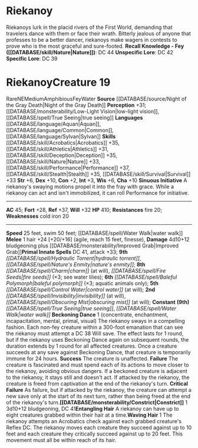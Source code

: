 ﻿---
ac: '45'
alignment: NE
all_resistance: null
burrow_speed: null
charisma: '+10'
climb_speed: null
constitution: '+2'
creature_ability:
- Beckoning Dance
- Constrict
- Entangling Hair
- Sinuous Initiative
- Waving Hair
creature_family: null
description: 'Riekanoys lurk in the placid rivers of the First World, demanding that
  travelers dance with them or face their wrath. Bitterly jealous of anyone that professes
  to be a better dancer, riekanoys make wagers in contests to prove who is the most
  graceful and sure-footed.<br/><br/><b><u>Recall Knowledge - Fey</u> ( [[DATABASE/skill/Nature|Nature]]
  )</b>: DC 44<br/><b><u>Unspecific Lore</u></b>: DC 42<br/><b><u>Specific Lore</u></b>:
  DC 39'
dexterity: '+10'
element: Water
fly_speed: null
fortitude: '+28'
hardness: null
hp: '410'
id: '1643'
immunity: null
intelligence: '+3'
land_speed: '25'
language:
- '[[DATABASE/language/Aquan|Aquan]]'
- '[[DATABASE/language/Common|Common]]'
- '[[DATABASE/language/Sylvan|Sylvan]]'
level: '19'
max_speed: '50'
name: Riekanoy
perception: '+31'
rarity: Rare
reflex: '+37'
resistance:
- fire 20
rus_type_level: null
school: null
sense:
- '[[DATABASE/monsterability/Low-Light Vision|low-light vision]]'
- '[[DATABASE/spell/True Seeing|true seeing]]'
size: Medium
skill:
- '[[DATABASE/skill/Acrobatics|Acrobatics]] +35'
- '[[DATABASE/skill/Athletics|Athletics]] +31'
- '[[DATABASE/skill/Deception|Deception]] +35'
- '[[DATABASE/skill/Nature|Nature]] +33'
- '[[DATABASE/skill/Performance|Performance]] +37'
- '[[DATABASE/skill/Stealth|Stealth]] +35'
- '[[DATABASE/skill/Survival|Survival]] +33'
source: '[[DATABASE/source/Night of the Gray Death|Night of the Gray Death]]'
speed:
- 25 feet
- swim 50 feet; [[DATABASE/spell/Water Walk|water walk]]
spell:
- '[[DATABASE/spell/Baleful Polymorph|Baleful Polymorph]]'
- '[[DATABASE/spell/Charm|Charm]]'
- '[[DATABASE/spell/Control Water|Control Water]]'
- '[[DATABASE/spell/Fire Seeds|Fire Seeds]]'
- '[[DATABASE/spell/Hydraulic Torrent|Hydraulic Torrent]]'
- '[[DATABASE/spell/Invisibility|Invisibility]]'
- '[[DATABASE/spell/Nature''s Enmity|Nature''s Enmity]]'
- '[[DATABASE/spell/Obscuring Mist|Obscuring Mist]]'
- '[[DATABASE/spell/True Seeing|True Seeing]]'
- '[[DATABASE/spell/Water Walk|Water Walk]]'
strength: '+6'
strength_req: '6'
strongest_save:
- Reflex
swim_speed: '50'
trait:
- '[[DATABASE/trait/Amphibious|Amphibious]]'
- '[[DATABASE/trait/Fey|Fey]]'
- '[[DATABASE/trait/Rare|Rare]]'
- '[[DATABASE/trait/Water|Water]]'
type: Creature
vision: Low-light vision
weakest_save:
- Fortitude
weakness:
- cold iron 20
will: '+32'
wisdom: '+6'

---
# Riekanoy

Riekanoys lurk in the placid rivers of the First World, demanding that travelers dance with them or face their wrath. Bitterly jealous of anyone that professes to be a better dancer, riekanoys make wagers in contests to prove who is the most graceful and sure-footed.
**Recall Knowledge - Fey ([[DATABASE/skill/Nature|Nature]])**: DC 44
**Unspecific Lore**: DC 42
**Specific Lore**: DC 39

# Riekanoy<span class="item-type">Creature 19</span>

<span class="trait-rare item-trait">Rare</span><span class="trait-alignment item-trait">NE</span><span class="trait-size item-trait">Medium</span><span class="item-trait">Amphibious</span><span class="item-trait">Fey</span><span class="item-trait">Water</span>
**Source** [[DATABASE/source/Night of the Gray Death|Night of the Gray Death]]
**Perception** +31; [[DATABASE/monsterability/Low-Light Vision|low-light vision]], [[DATABASE/spell/True Seeing|true seeing]]
**Languages** [[DATABASE/language/Aquan|Aquan]], [[DATABASE/language/Common|Common]], [[DATABASE/language/Sylvan|Sylvan]]
**Skills** [[DATABASE/skill/Acrobatics|Acrobatics]] +35, [[DATABASE/skill/Athletics|Athletics]] +31, [[DATABASE/skill/Deception|Deception]] +35, [[DATABASE/skill/Nature|Nature]] +33, [[DATABASE/skill/Performance|Performance]] +37, [[DATABASE/skill/Stealth|Stealth]] +35, [[DATABASE/skill/Survival|Survival]] +33
**Str** +6, **Dex** +10, **Con** +2, **Int** +3, **Wis** +6, **Cha** +10
**Sinuous Initiative** A riekanoy's swaying motions propel it into the fray with grace. While a riekanoy can act and isn't immobilized, it can roll Performance for initiative.

---
**AC** 45; **Fort** +28, **Ref** +37, **Will** +32
**HP** 410; **Resistances** fire 20; **Weaknesses** cold iron 20

---
**Speed** 25 feet, swim 50 feet; [[DATABASE/spell/Water Walk|water walk]]
<span class="in-box-ability">**Melee** <span class="action-icon">1</span> hair +24 [+20/+16] (agile, reach 15 feet, finesse), **Damage** 4d10+12 bludgeoning plus [[DATABASE/monsterability/Improved Grab|Improved Grab]]</span>**Primal Innate Spells** DC 41, attack +33; **9th** _[[DATABASE/spell/Hydraulic Torrent|hydraulic torrent]]_, _[[DATABASE/spell/Nature's Enmity|nature's enmity]]_; **8th** _[[DATABASE/spell/Charm|charm]]_ (at will), _[[DATABASE/spell/Fire Seeds|fire seeds]]_ (×3; see water lilies); **6th** _[[DATABASE/spell/Baleful Polymorph|baleful polymorph]]_ (×3; aquatic animals only); **5th** _[[DATABASE/spell/Control Water|control water]]_ (at will); **2nd** _[[DATABASE/spell/Invisibility|invisibility]]_ (at will), _[[DATABASE/spell/Obscuring Mist|obscuring mist]]_ (at will); **Constant** **(9th)** _[[DATABASE/spell/True Seeing|true seeing]]_, _[[DATABASE/spell/Water Walk|water walk]]_
<span class="in-box-ability">**Beckoning Dance** <span class="action-icon">1</span> (concentrate, enchantment, incapacitation, mental, primal, visual) The riekanoy sways in a compelling fashion. Each non-fey creature within a 300-foot emanation that can see the riekanoy must attempt a DC 38 Will save. The effect lasts for 1 round, but if the riekanoy uses Beckoning Dance again on subsequent rounds, the duration extends by 1 round for all affected creatures. Once a creature succeeds at any save against Beckoning Dance, that creature is temporarily immune for 24 hours.
 **Success** The creature is unaffected.
 **Failure** The creature is fascinated and must spend each of its actions to move closer to the riekanoy, avoiding obvious dangers. If a beckoned creature is adjacent to the riekanoy, it stays still and doesn't act. If attacked by the riekanoy, the creature is freed from captivation at the end of the riekanoy's turn.
 **Critical Failure** As failure, but if attacked by the riekanoy, the creature can attempt a new save only at the start of its next turn, rather than being freed at the end of the riekanoy's turn.</span><span class="in-box-ability">**[[DATABASE/monsterability/Constrict|Constrict]]** <span class="action-icon">1</span> 3d10+12 bludgeoning, DC 41</span><span class="in-box-ability">**Entangling Hair** A riekanoy can have up to eight creatures grabbed within their hair at a time.</span><span class="in-box-ability">**Waving Hair** <span class="action-icon">1</span> The riekanoy attempts an Acrobatics check against each grabbed creature's Reflex DC. The riekanoy moves each creature they succeed against up to 10 feet and each creature they critically succeed against up to 20 feet. This movement must all be within reach of its hair.</span>